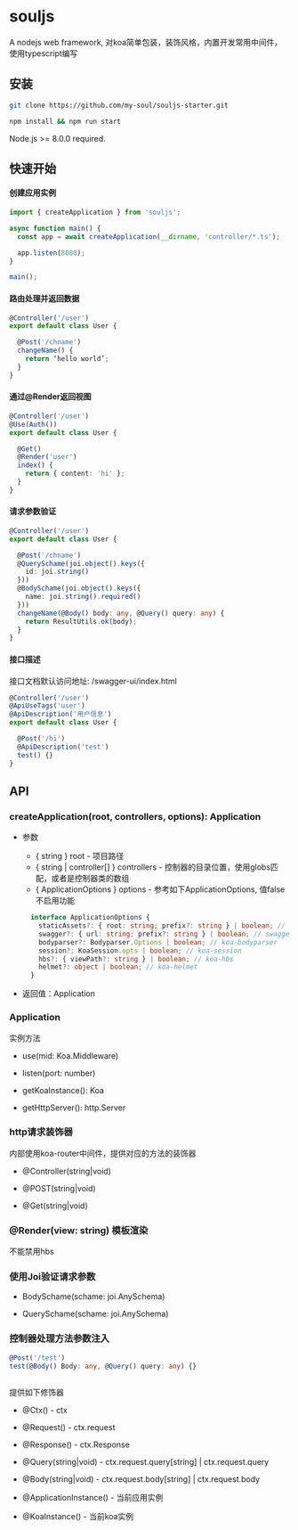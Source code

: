 # souljs

A nodejs web framework, 对koa简单包装，装饰风格，内置开发常用中间件，使用typescript编写

## 安装

``` bash
git clone https://github.com/my-soul/souljs-starter.git

npm install && npm run start
```
Node.js >= 8.0.0 required.

## 快速开始

#### 创建应用实例

```typescript main.ts
import { createApplication } from 'souljs';

async function main() {
  const app = await createApplication(__dirname, 'controller/*.ts');

  app.listen(8080);
}

main();
```

#### 路由处理并返回数据

```typescript controller/user.ts
@Controller('/user')
export default class User {

  @Post('/chname')
  changeName() {
    return ‘hello world’;
  }
}
```

#### 通过@Render返回视图

```typescript controller/user.ts
@Controller('/user')
@Use(Auth())
export default class User {

  @Get()
  @Render('user')
  index() {
    return { content: 'hi' };
  }
}
```


#### 请求参数验证

```typescript
@Controller('/user')
export default class User {

  @Post('/chname')
  @QuerySchame(joi.object().keys({
    id: joi.string()
  }))
  @BodySchame(joi.object().keys({
    name: joi.string().required()
  }))
  changeName(@Body() body: any, @Query() query: any) {
    return ResultUtils.ok(body);
  }
}

```

#### 接口描述

接口文档默认访问地址: /swagger-ui/index.html

```typescript
@Controller('/user')
@ApiUseTags('user')
@ApiDescription('用户信息')
export default class User {

  @Post('/hi')
  @ApiDescription('test')
  test() {}
}

```

## API

### createApplication(root, controllers, options): Application

- 参数
  - { string } root - 项目路径
  - { string | controller[] } controllers - 控制器的目录位置，使用globs匹配，或者是控制器类的数组
  - { ApplicationOptions }  options - 参考如下ApplicationOptions, 值false不启用功能

  ```typescript
    interface ApplicationOptions {
      staticAssets?: { root: string; prefix?: string } | boolean; // koa-static'
      swagger?: { url: string; prefix?: string } | boolean; // swagger-ui
      bodyparser?: Bodyparser.Options | boolean; // koa-bodyparser
      session?: KoaSession.opts | boolean; // koa-session
      hbs?: { viewPath?: string } | boolean; // koa-hbs
      helmet?: object | boolean; // koa-helmet
    }
  ```
- 返回值：Application


### Application

实例方法

- use(mid: Koa.Middleware)

- listen(port: number)

- getKoaInstance(): Koa

- getHttpServer(): http.Server


### http请求装饰器

内部使用koa-router中间件，提供对应的方法的装饰器

- @Controller(string|void)

- @POST(string|void)

- @Get(string|void)

### @Render(view: string) 模板渲染

不能禁用hbs


### 使用Joi验证请求参数

- BodySchame(schame: joi.AnySchema)

- QuerySchame(schame: joi.AnySchema)


### 控制器处理方法参数注入

```typescript
@Post('/test')
test(@Body() Body: any, @Query() query: any) {}
  
 ```
 
 提供如下修饰器

- @Ctx() - ctx
- @Request() - ctx.request
- @Response() - ctx.Response
- @Query(string|void) - ctx.request.query[string] | ctx.request.query
- @Body(string|void) - ctx.request.body[string] | ctx.request.body

- @ApplicationInstance() - 当前应用实例
- @KoaInstance() - 当前koa实例

